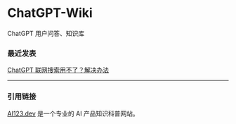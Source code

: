 # ChatGPT-Wiki
ChatGPT 用户问答、知识库

### 最近发表

[ChatGPT 联网搜索用不了？解决办法](https://github.com/AI123DEV/ChatGPT-Wiki/blob/main/ChatGPT-SearchGPT-Error.md)

---

### 引用链接
[AI123.dev][1] 是一个专业的 AI 产品知识科普网站。

[1]: https://ai123.dev "AI123.dev官网"


